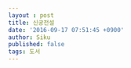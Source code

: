 ```yaml
---
layout : post
title: 신궁전설
date: '2016-09-17 07:51:45 +0900'
author: Siku
published: false
tags: 도서
---
```

<div></div>

